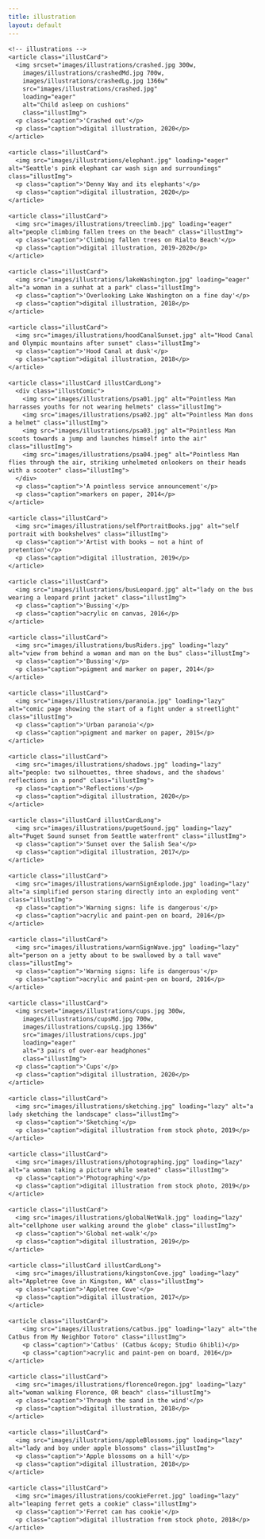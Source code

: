 ```yaml
---
title: illustration
layout: default
---
```


<section class="illustContainer">

    <!-- illustrations -->
    <article class="illustCard">
      <img srcset="images/illustrations/crashed.jpg 300w,
        images/illustrations/crashedMd.jpg 700w,
        images/illustrations/crashedLg.jpg 1366w"
        src="images/illustrations/crashed.jpg"
        loading="eager"
        alt="Child asleep on cushions"
        class="illustImg">
      <p class="caption">'Crashed out'</p>
      <p class="caption">digital illustration, 2020</p>
    </article>

    <article class="illustCard">
      <img src="images/illustrations/elephant.jpg" loading="eager" alt="Seattle's pink elephant car wash sign and surroundings" class="illustImg">
      <p class="caption">'Denny Way and its elephants'</p>
      <p class="caption">digital illustration, 2020</p>
    </article>

    <article class="illustCard">
      <img src="images/illustrations/treeclimb.jpg" loading="eager" alt="people climbing fallen trees on the beach" class="illustImg">
      <p class="caption">'Climbing fallen trees on Rialto Beach'</p>
      <p class="caption">digital illustration, 2019-2020</p>
    </article>

    <article class="illustCard">
      <img src="images/illustrations/lakeWashington.jpg" loading="eager" alt="a woman in a sunhat at a park" class="illustImg">
      <p class="caption">'Overlooking Lake Washington on a fine day'</p>
      <p class="caption">digital illustration, 2018</p>
    </article>

    <article class="illustCard">
      <img src="images/illustrations/hoodCanalSunset.jpg" alt="Hood Canal and Olympic mountains after sunset" class="illustImg">
      <p class="caption">'Hood Canal at dusk'</p>
      <p class="caption">digital illustration, 2018</p>
    </article>

    <article class="illustCard illustCardLong">
      <div class="illustComic">
        <img src="images/illustrations/psa01.jpg" alt="Pointless Man harrasses youths for not wearing helmets" class="illustImg">
        <img src="images/illustrations/psa02.jpg" alt="Pointless Man dons a helmet" class="illustImg">
        <img src="images/illustrations/psa03.jpg" alt="Pointless Man scoots towards a jump and launches himself into the air" class="illustImg">
        <img src="images/illustrations/psa04.jpeg" alt="Pointless Man flies through the air, striking unhelmeted onlookers on their heads with a scooter" class="illustImg">
      </div>
      <p class="caption">'A pointless service announcement'</p>
      <p class="caption">markers on paper, 2014</p>
    </article>

    <article class="illustCard">
      <img src="images/illustrations/selfPortraitBooks.jpg" alt="self portrait with bookshelves" class="illustImg">
      <p class="caption">'Artist with books – not a hint of pretention'</p>
      <p class="caption">digital illustration, 2019</p>
    </article>

    <article class="illustCard">
      <img src="images/illustrations/busLeopard.jpg" alt="lady on the bus wearing a leopard print jacket" class="illustImg">
      <p class="caption">'Bussing'</p>
      <p class="caption">acrylic on canvas, 2016</p>
    </article>

    <article class="illustCard">
      <img src="images/illustrations/busRiders.jpg" loading="lazy" alt="view from behind a woman and man on the bus" class="illustImg">
      <p class="caption">'Bussing'</p>
      <p class="caption">pigment and marker on paper, 2014</p>
    </article>

    <article class="illustCard">
      <img src="images/illustrations/paranoia.jpg" loading="lazy" alt="comic page showing the start of a fight under a streetlight" class="illustImg">
      <p class="caption">'Urban paranoia'</p>
      <p class="caption">pigment and marker on paper, 2015</p>
    </article>

    <article class="illustCard">
      <img src="images/illustrations/shadows.jpg" loading="lazy" alt="people: two silhouettes, three shadows, and the shadows' reflections in a pond" class="illustImg">
      <p class="caption">'Reflections'</p>
      <p class="caption">digital illustration, 2020</p>
    </article>

    <article class="illustCard illustCardLong">
      <img src="images/illustrations/pugetSound.jpg" loading="lazy" alt="Puget Sound sunset from Seattle waterfront" class="illustImg">
      <p class="caption">'Sunset over the Salish Sea'</p>
      <p class="caption">digital illustration, 2017</p>
    </article>

    <article class="illustCard">
      <img src="images/illustrations/warnSignExplode.jpg" loading="lazy" alt="a simplified person staring directly into an exploding vent" class="illustImg">
      <p class="caption">'Warning signs: life is dangerous'</p>
      <p class="caption">acrylic and paint-pen on board, 2016</p>
    </article>

    <article class="illustCard">
      <img src="images/illustrations/warnSignWave.jpg" loading="lazy" alt="person on a jetty about to be swallowed by a tall wave" class="illustImg">
      <p class="caption">'Warning signs: life is dangerous'</p>
      <p class="caption">acrylic and paint-pen on board, 2016</p>
    </article>

    <article class="illustCard">
      <img srcset="images/illustrations/cups.jpg 300w,
        images/illustrations/cupsMd.jpg 700w,
        images/illustrations/cupsLg.jpg 1366w"
        src="images/illustrations/cups.jpg"
        loading="eager"
        alt="3 pairs of over-ear headphones"
        class="illustImg">
      <p class="caption">'Cups'</p>
      <p class="caption">digital illustration, 2020</p>
    </article>

    <article class="illustCard">
      <img src="images/illustrations/sketching.jpg" loading="lazy" alt="a lady sketching the landscape" class="illustImg">
      <p class="caption">'Sketching'</p>
      <p class="caption">digital illustration from stock photo, 2019</p>
    </article>

    <article class="illustCard">
      <img src="images/illustrations/photographing.jpg" loading="lazy" alt="a woman taking a picture while seated" class="illustImg">
      <p class="caption">'Photographing'</p>
      <p class="caption">digital illustration from stock photo, 2019</p>
    </article>

    <article class="illustCard">
      <img src="images/illustrations/globalNetWalk.jpg" loading="lazy" alt="cellphone user walking around the globe" class="illustImg">
      <p class="caption">'Global net-walk'</p>
      <p class="caption">digital illustration, 2019</p>
    </article>

    <article class="illustCard illustCardLong">
      <img src="images/illustrations/kingstonCove.jpg" loading="lazy" alt="Appletree Cove in Kingston, WA" class="illustImg">
      <p class="caption">'Appletree Cove'</p>
      <p class="caption">digital illustration, 2017</p>
    </article>

    <article class="illustCard">
        <img src="images/illustrations/catbus.jpg" loading="lazy" alt="the Catbus from My Neighbor Totoro" class="illustImg">
        <p class="caption">'Catbus' (Catbus &copy; Studio Ghibli)</p>
        <p class="caption">acrylic and paint-pen on board, 2016</p>
    </article>

    <article class="illustCard">
      <img src="images/illustrations/florenceOregon.jpg" loading="lazy" alt="woman walking Florence, OR beach" class="illustImg">
      <p class="caption">'Through the sand in the wind'</p>
      <p class="caption">digital illustration, 2018</p>
    </article>

    <article class="illustCard">
      <img src="images/illustrations/appleBlossoms.jpg" loading="lazy" alt="lady and boy under apple blossoms" class="illustImg">
      <p class="caption">'Apple blossoms on a hill'</p>
      <p class="caption">digital illustration, 2018</p>
    </article>

    <article class="illustCard">
      <img src="images/illustrations/cookieFerret.jpg" loading="lazy" alt="leaping ferret gets a cookie" class="illustImg">
      <p class="caption">'Ferret can has cookie'</p>
      <p class="caption">digital illustration from stock photo, 2018</p>
    </article>
</section>
